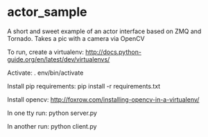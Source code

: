 actor_sample
============

A short and sweet example of an actor interface based on ZMQ and Tornado. Takes a pic with a camera via OpenCV

To run, create a virtualenv:
	http://docs.python-guide.org/en/latest/dev/virtualenvs/

Activate:
	. env/bin/activate

Install pip requirements:
	pip install -r requirements.txt

Install opencv:
	http://foxrow.com/installing-opencv-in-a-virtualenv/

In one tty run:
	python server.py

In another run:
	python client.py

